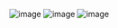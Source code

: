 
![image](https://github.com/user-attachments/assets/45c47845-a1fe-4c1e-b973-b9b65e8bdc9c)
![image](https://github.com/user-attachments/assets/2fe663d4-fbff-4d88-ac40-ba2dd224fefe)
![image](https://github.com/user-attachments/assets/2c048224-663a-4eb2-b3a6-d70160ad40a2)
